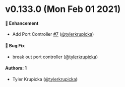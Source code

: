 # v0.133.0 (Mon Feb 01 2021)

#### 🚀 Enhancement

- Add Port Controller [#7](https://github.com/intuit/devtools-ds/pull/7) ([@tylerkrupicka](https://github.com/tylerkrupicka))

#### 🐛 Bug Fix

- break out port controller ([@tylerkrupicka](https://github.com/tylerkrupicka))

#### Authors: 1

- Tyler Krupicka ([@tylerkrupicka](https://github.com/tylerkrupicka))
